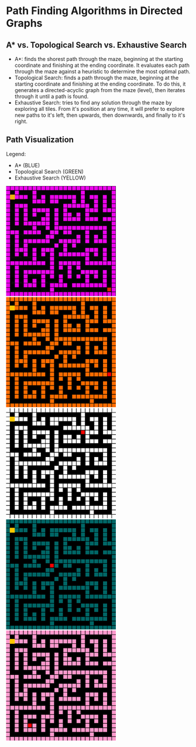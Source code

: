 # Path Finding Algorithms in Directed Graphs
## A* vs. Topological Search vs. Exhaustive Search
- A*: finds the shorest path through the maze, beginning at the starting coordinate and finishing at the ending coordinate. It evaluates each path through the maze against a heuristic to determine the most optimal path.
- Topological Search: finds a path through the maze, beginning at the starting coordinate and finishing at the ending coordinate. To do this, it generates a directed-acyclic graph from the maze (level), then iterates through it until a path is found.
- Exhaustive Search: tries to find any solution through the maze by exploring all tiles. From it's position at any time, it will prefer to explore new paths to it's left, then upwards, then downwards, and finally to it's right.
 
## Path Visualization
Legend: 
- A* (BLUE) 
- Topological Search (GREEN) 
- Exhaustive Search (YELLOW)

<img src="./output/LEVEL1.gif" width="300" height="300"> <img src="./output/LEVEL2.gif" width="300" height="300"> <img src="./output/LEVEL3.gif" width="300" height="300"> <img src="./output/LEVEL4.gif" width="300" height="300"> <img src="./output/LEVEL5.gif" width="300" height="300">

